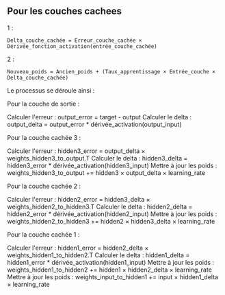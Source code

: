 ## Pour les couches cachees
1 : 
```
Delta_couche_cachée = Erreur_couche_cachée × Dérivée_fonction_activation(entrée_couche_cachée)

```

2 : 

```
Nouveau_poids = Ancien_poids + (Taux_apprentissage × Entrée_couche × Delta_couche_cachée)

```
Le processus se déroule ainsi :

Pour la couche de sortie :

Calculer l'erreur : output_error = target - output
Calculer le delta : output_delta = output_error * dérivée_activation(output_input)


Pour la couche cachée 3 :

Calculer l'erreur : hidden3_error = output_delta × weights_hidden3_to_output.T
Calculer le delta : hidden3_delta = hidden3_error * dérivée_activation(hidden3_input)
Mettre à jour les poids : weights_hidden3_to_output += hidden3 × output_delta × learning_rate


Pour la couche cachée 2 :

Calculer l'erreur : hidden2_error = hidden3_delta × weights_hidden2_to_hidden3.T
Calculer le delta : hidden2_delta = hidden2_error * dérivée_activation(hidden2_input)
Mettre à jour les poids : weights_hidden2_to_hidden3 += hidden2 × hidden3_delta × learning_rate


Pour la couche cachée 1 :

Calculer l'erreur : hidden1_error = hidden2_delta × weights_hidden1_to_hidden2.T
Calculer le delta : hidden1_delta = hidden1_error * dérivée_activation(hidden1_input)
Mettre à jour les poids : weights_hidden1_to_hidden2 += hidden1 × hidden2_delta × learning_rate
Mettre à jour les poids : weights_input_to_hidden1 += input × hidden1_delta × learning_rate
